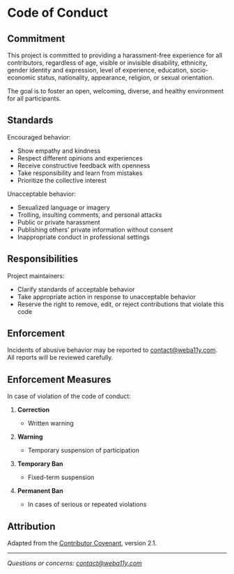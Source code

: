 # Code of Conduct

## Commitment

This project is committed to providing a harassment-free experience for all contributors, regardless of age, visible or invisible disability, ethnicity, gender identity and expression, level of experience, education, socio-economic status, nationality, appearance, religion, or sexual orientation.

The goal is to foster an open, welcoming, diverse, and healthy environment for all participants.

## Standards

Encouraged behavior:

* Show empathy and kindness  
* Respect different opinions and experiences  
* Receive constructive feedback with openness  
* Take responsibility and learn from mistakes  
* Prioritize the collective interest  

Unacceptable behavior:

* Sexualized language or imagery  
* Trolling, insulting comments, and personal attacks  
* Public or private harassment  
* Publishing others’ private information without consent  
* Inappropriate conduct in professional settings  

## Responsibilities

Project maintainers:

- Clarify standards of acceptable behavior  
- Take appropriate action in response to unacceptable behavior  
- Reserve the right to remove, edit, or reject contributions that violate this code  

## Enforcement

Incidents of abusive behavior may be reported to [contact@weba11y.com](mailto:park-inset0b@icloud.com).  
All reports will be reviewed carefully.

## Enforcement Measures

In case of violation of the code of conduct:

1. **Correction**  
   - Written warning  

2. **Warning**  
   - Temporary suspension of participation  

3. **Temporary Ban**  
   - Fixed-term suspension  

4. **Permanent Ban**  
   - In cases of serious or repeated violations  

## Attribution

Adapted from the [Contributor Covenant](https://www.contributor-covenant.org), version 2.1.

---

*Questions or concerns: [contact@weba11y.com](mailto:park-inset0b@icloud.com)*
